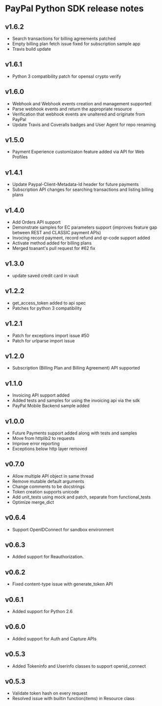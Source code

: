 PayPal Python SDK release notes
============================

v1.6.2
-----
* Search transactions for billing agreements patched
* Empty billing plan fetch issue fixed for subscription sample app
* Travis build update

v1.6.1
-----
* Python 3 compatibility patch for openssl crypto verify

v1.6.0
-----
* Webhook and Webhook events creation and management supported
* Parse webhook events and return the appropriate resource
* Verification that webhook events are unaltered and originate from PayPal
* Update Travis and Coveralls badges and User Agent for repo renaming

v1.5.0
-----
* Payment Experience customizaton feature added via API for Web Profiles

v1.4.1
-----
* Update Paypal-Client-Metadata-Id header for future payments
* Subscription API changes for searching transactions and listing billing plans

v1.4.0
-----
* Add Orders API support
* Demonstrate samples for EC parameters support (improves feature gap between REST and CLASSIC payment APIs)
* Invocing record payment, record refund and qr-code support added
* Activate method added for billing plans
* Merged toanant's pull request for #62 fix

v1.3.0
-----
* update saved credit card in vault

v1.2.2
-----
* get_access_token added to api spec
* Patches for python 3 compatibility

v1.2.1
-----
* Patch for exceptions import issue #50
* Patch for urlparse import issue

v1.2.0
-----
* Subscription (Billing Plan and Billing Agreement) API supported

v1.1.0
-----
* Invoicing API support added 
* Added tests and samples for using the invoicing api via the sdk
* PayPal Mobile Backend sample added

v1.0.0
-----
* Future Payments support added along with tests and samples
* Move from httplib2 to requests
* Improve error reporting
* Exceptions below http layer removed

v0.7.0
-----
* Allow multiple API object in same thread
* Remove mutable default arguments
* Change comments to be docstrings
* Token creation supports unicode
* Add unit_tests using mock and patch, separate from functional_tests
* Optimize merge_dict

v0.6.4
-----
* Support OpenIDConnect for sandbox environment

v0.6.3
-----
* Added support for Reauthorization.

v0.6.2
-----
* Fixed content-type issue with generate_token API

v0.6.1
-----
* Added support for Python 2.6

v0.6.0
-----
* Added support for Auth and Capture APIs

v0.5.3
-----
* Added Tokeninfo and Userinfo classes to support openid_connect

v0.5.3
-----
* Validate token hash on every request
* Resolved issue with builtin function(items) in Resource class